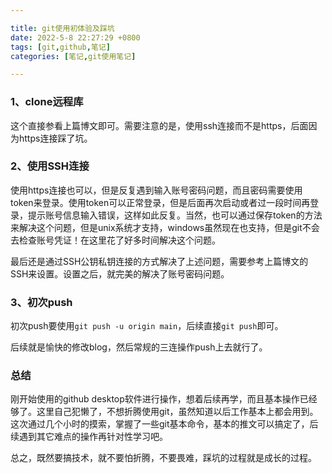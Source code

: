 ```yaml
---

title: git使用初体验及踩坑
date: 2022-5-8 22:27:29 +0800
tags: [git,github,笔记]
categories: [笔记,git使用笔记]

---
```


### 1、clone远程库

这个直接参看上篇博文即可。需要注意的是，使用ssh连接而不是https，后面因为https连接踩了坑。

### 2、使用SSH连接

使用https连接也可以，但是反复遇到输入账号密码问题，而且密码需要使用token来登录。使用token可以正常登录，但是后面再次启动或者过一段时间再登录，提示账号信息输入错误，这样如此反复。当然，也可以通过保存token的方法来解决这个问题，但是unix系统才支持，windows虽然现在也支持，但是git不会去检查账号凭证！在这里花了好多时间解决这个问题。

最后还是通过SSH公钥私钥连接的方式解决了上述问题，需要参考上篇博文的SSH来设置。设置之后，就完美的解决了账号密码问题。

### 3、初次push

初次push要使用`git push -u origin main`，后续直接`git push`即可。

后续就是愉快的修改blog，然后常规的三连操作push上去就行了。

### 总结

刚开始使用的github desktop软件进行操作，想着后续再学，而且基本操作已经够了。这里自己犯懒了，不想折腾使用git，虽然知道以后工作基本上都会用到。这次通过几个小时的摸索，掌握了一些git基本命令，基本的推文可以搞定了，后续遇到其它难点的操作再针对性学习吧。

总之，既然要搞技术，就不要怕折腾，不要畏难，踩坑的过程就是成长的过程。